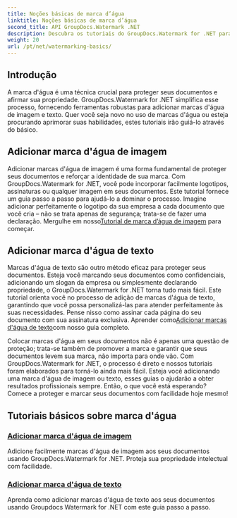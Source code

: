 ```yaml
---
title: Noções básicas de marca d’água
linktitle: Noções básicas de marca d’água
second_title: API GroupDocs.Watermark .NET
description: Descubra os tutoriais do GroupDocs.Watermark for .NET para adicionar marcas d'água de imagem e texto sem esforço. Proteja seus documentos com estes guias fáceis de seguir.
weight: 20
url: /pt/net/watermarking-basics/
---
```

## Introdução
A marca d'água é uma técnica crucial para proteger seus documentos e afirmar sua propriedade. GroupDocs.Watermark for .NET simplifica esse processo, fornecendo ferramentas robustas para adicionar marcas d'água de imagem e texto. Quer você seja novo no uso de marcas d'água ou esteja procurando aprimorar suas habilidades, estes tutoriais irão guiá-lo através do básico.

## Adicionar marca d'água de imagem

Adicionar marcas d'água de imagem é uma forma fundamental de proteger seus documentos e reforçar a identidade de sua marca. Com GroupDocs.Watermark for .NET, você pode incorporar facilmente logotipos, assinaturas ou qualquer imagem em seus documentos. Este tutorial fornece um guia passo a passo para ajudá-lo a dominar o processo. Imagine adicionar perfeitamente o logotipo da sua empresa a cada documento que você cria – não se trata apenas de segurança; trata-se de fazer uma declaração. Mergulhe em nosso[Tutorial de marca d’água de imagem](./add-image-watermark/) para começar.

## Adicionar marca d'água de texto

 Marcas d'água de texto são outro método eficaz para proteger seus documentos. Esteja você marcando seus documentos como confidenciais, adicionando um slogan da empresa ou simplesmente declarando propriedade, o GroupDocs.Watermark for .NET torna tudo mais fácil. Este tutorial orienta você no processo de adição de marcas d'água de texto, garantindo que você possa personalizá-las para atender perfeitamente às suas necessidades. Pense nisso como assinar cada página do seu documento com sua assinatura exclusiva. Aprender como[Adicionar marcas d'água de texto](./add-text-watermark/)com nosso guia completo.

Colocar marcas d'água em seus documentos não é apenas uma questão de proteção; trata-se também de promover a marca e garantir que seus documentos levem sua marca, não importa para onde vão. Com GroupDocs.Watermark for .NET, o processo é direto e nossos tutoriais foram elaborados para torná-lo ainda mais fácil. Esteja você adicionando uma marca d'água de imagem ou texto, esses guias o ajudarão a obter resultados profissionais sempre. Então, o que você está esperando? Comece a proteger e marcar seus documentos com facilidade hoje mesmo!

## Tutoriais básicos sobre marca d'água
### [Adicionar marca d'água de imagem](./add-image-watermark/)
Adicione facilmente marcas d'água de imagem aos seus documentos usando GroupDocs.Watermark for .NET. Proteja sua propriedade intelectual com facilidade.
### [Adicionar marca d'água de texto](./add-text-watermark/)
Aprenda como adicionar marcas d'água de texto aos seus documentos usando Groupdocs Watermark for .NET com este guia passo a passo.